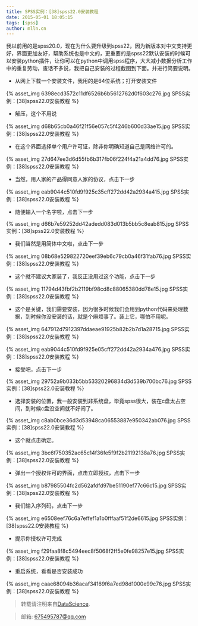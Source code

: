 ```yaml
---
title: SPSS实例：[38]spss22.0安装教程
date: 2015-05-01 18:05:15
tags: [spss]
author: mlln.cn
---
```

我以前用的是spss20.0，现在为什么要升级到spss22，因为新版本对中文支持更好，界面更加友好，帮助系统也是中文的，更重要的是spss22默认安装的时候可以安装python插件，让你可以在python中调用spss程序，大大减小数据分析工作中的重复劳动，废话不多说，我把自己安装的过程截图到下面。并进行简要说明。

- 从网上下载一个安装文件，我用的是64位系统；打开安装文件

{% asset_img 6398ecd3572c11df6526b6b5612762d0f603c276.jpg SPSS实例：[38]spss22.0安装教程 %}

- 解压，这个不用说

{% asset_img d68b65cb0a46f21f56e057c5f4246b600d33ae15.jpg SPSS实例：[38]spss22.0安装教程 %}

- 在这个界面选择单个用户许可证，除非你明确知道自己是网络许可的。

{% asset_img 27d647ee3d6d55fb6b317fb06f224f4a21a4dd76.jpg SPSS实例：[38]spss22.0安装教程 %}

- 当然，用人家的产品得同意人家的协议，点击下一步

{% asset_img eab9044c510fd9f925c35cff272dd42a2934a415.jpg SPSS实例：[38]spss22.0安装教程 %}

- 随便输入一个名字啦，点击下一步

{% asset_img d66b7e59252dd42adedd083d013b5bb5c8eab815.jpg SPSS实例：[38]spss22.0安装教程 %}

- 我们当然是用简体中文啦，点击下一步

{% asset_img 08b68e529822720eef39eb6c79cb0a46f31fab76.jpg SPSS实例：[38]spss22.0安装教程 %}

- 这个就不建议大家装了，我反正没用过这个功能，点击下一步

{% asset_img 11794d43fbf2b2119bf98cd8c88065380dd78e15.jpg SPSS实例：[38]spss22.0安装教程 %}

- 这个是关键，我们需要安装，因为很多时候我们会用到python代码来处理数据，到时候你没安装的话，就是个麻烦事了。装上它，哪怕不用呢。

{% asset_img 647912d7912397ddaeae91925b82b2b7d1a28715.jpg SPSS实例：[38]spss22.0安装教程 %}

{% asset_img eab9044c510fd9f925e05cff272dd42a2934a476.jpg SPSS实例：[38]spss22.0安装教程 %}

- 接受吧，点击下一步

{% asset_img 29752a9b033b5bb53320296834d3d539b700bc76.jpg SPSS实例：[38]spss22.0安装教程 %}

- 选择安装的位置，我一般安装到非系统盘，毕竟spss很大，装在c盘太占空间，到时候c盘没空间就不好闹了。

{% asset_img c8ab0bce36d3d53948ca06553887e950342ab076.jpg SPSS实例：[38]spss22.0安装教程 %}

- 这个就点击确定。

{% asset_img 3bc6f750352ac65c14f36fe5f9f2b21192138a76.jpg SPSS实例：[38]spss22.0安装教程 %}

- 弹出一个授权许可的界面，点击立即授权，点击下一步

{% asset_img b87985504fc2d562afdfd97be51190ef77c66c15.jpg SPSS实例：[38]spss22.0安装教程 %}

- 我们输入序列码，点击下一步

{% asset_img e6508eef76c6a7effef1a1b0fffaaf51f2de6615.jpg SPSS实例：[38]spss22.0安装教程 %}

- 提示你授权许可完成

{% asset_img f29faa8f8c5494eec8f5068f2ff5e0fe98257e15.jpg SPSS实例：[38]spss22.0安装教程 %}

- 重启系统，看看是否安装成功

{% asset_img caae68094b36acaf34169f6a7ed98d1000e99c76.jpg SPSS实例：[38]spss22.0安装教程 %}

> 转载请注明来自[DataScience](http://mlln.cn).

> 邮箱: 675495787@qq.com 
